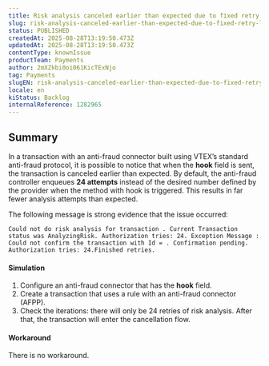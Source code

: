 ```yaml
---
title: Risk analysis canceled earlier than expected due to fixed retry limit
slug: risk-analysis-canceled-earlier-than-expected-due-to-fixed-retry-limit
status: PUBLISHED
createdAt: 2025-08-28T13:19:50.473Z
updatedAt: 2025-08-28T13:19:50.473Z
contentType: knownIssue
productTeam: Payments
author: 2mXZkbi0oi061KicTExNjo
tag: Payments
slugEN: risk-analysis-canceled-earlier-than-expected-due-to-fixed-retry-limit
locale: en
kiStatus: Backlog
internalReference: 1282965
---
```


## Summary


In a transaction with an anti-fraud connector built using VTEX’s standard anti-fraud protocol, it is possible to notice that when the **hook** field is sent, the transaction is canceled earlier than expected. By default, the anti-fraud controller enqueues **24 attempts** instead of the desired number defined by the provider when the method with hook is triggered. This results in far fewer analysis attempts than expected.

The following message is strong evidence that the issue occurred:

    Could not do risk analysis for transaction . Current Transaction status was AnalyzingRisk. Authorization tries: 24. Exception Message : Could not confirm the transaction with Id = . Confirmation pending. Authorization tries: 24.Finished retries.



#### Simulation



1. Configure an anti-fraud connector that has the **hook** field.
2. Create a transaction that uses a rule with an anti-fraud connector (AFPP).
3. Check the iterations: there will only be 24 retries of risk analysis. After that, the transaction will enter the cancellation flow.


#### Workaround


There is no workaround.



